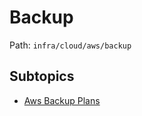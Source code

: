 # Backup

Path: `infra/cloud/aws/backup`

## Subtopics
- [Aws Backup Plans](./aws_backup_plans/README.md)
